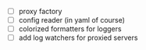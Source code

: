 - [ ] proxy factory
- [ ] config reader (in yaml of course)
- [ ] colorized formatters for loggers
- [ ] add log watchers for proxied servers
